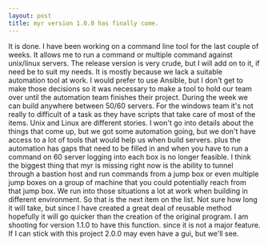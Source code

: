 ```yaml
---
layout: post
title: myr version 1.0.0 has finally come.
---
```


It is done. I have been working on a command line tool for the last couple of weeks. It
allows me to run a command or multiple command against unix/linux servers. The release version
is very crude, but I will add on to it, if need be to suit my needs. It is mostly because we lack
a suitable automation tool at work. I would prefer to use Ansible, but I don't get to make those
decisions so it was necessary to make a tool to hold our team over until the automation team finishes
their project. During the week we can build anywhere between 50/60 servers. For the windows team
it's not really to difficult of a task as they have scripts that take care of most of the items. Unix and
Linux are different stories. I won't go into details about the things that come up, but we got some
automation going, but we don't have access to a lot of tools that would help us when build servers.
plus the automation has gaps that need to be filled in and when you have to run a command on 60
server logging into each box is no longer feasible. I think the biggest thing that myr is missing right 
now is the ability to tunnel through a bastion host and run commands from a jump box or even multiple
jump boxes on a group of machine that you could potentially reach from that jump box. We run into those
situations a lot at work when building in different environment. So that is the next item on the list.
Not sure how long it will take, but since I have created a great deal of reusable method hopefully it
will go quicker than the creation of the original program. I am shooting for version 1.1.0 to have this function.
since it is not a major feature. If I can stick with this project 2.0.0 may even have a gui, but we'll see.
